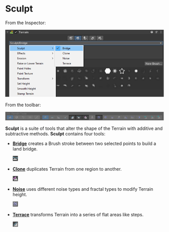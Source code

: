 # Sculpt
From the Inspector:

![Terrain tools/sculpt toolbar](images/Sculpt.png)

From the toolbar:

![Terrain toolbar, with sculpt tools highlighted](images/sculpt-toolbar.png)

**Sculpt** is a suite of tools that alter the shape of the Terrain with additive and subtractive methods. **Sculpt** contains four tools:

* [__Bridge__](sculpt-bridge.md) creates a Brush stroke between two selected points to build a land bridge.

   ![Bridge icon](images/Icons/Bridge.png)

* [__Clone__](sculpt-clone.md) duplicates Terrain from one region to another.

   ![Clone icon](images/Icons/Clone.png)

* [__Noise__](sculpt-noise.md) uses different noise types and fractal types to modify Terrain height.

   ![Noise icon](images/Icons/Noise.png)

* [__Terrace__](sculpt-terrace.md) transforms Terrain into a series of flat areas like steps.

   ![Terrace icon](images/Icons/Terrace.png)